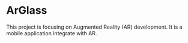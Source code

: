 # ArGlass
This project is focusing on Augmented Reality (AR) development. It is a mobile application integrate with AR.
